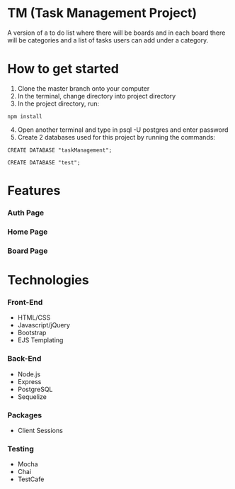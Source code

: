 # TM (Task Management Project)
A version of a to do list where there will be boards and in each board there will be categories and a list of tasks users can add under a category.

# How to get started
1. Clone the master branch onto your computer
2. In the terminal, change directory into project directory 
3. In the project directory, run:
```
npm install
```
4. Open another terminal and type in psql -U postgres and enter password
5. Create 2 databases used for this project by running the commands:
```
CREATE DATABASE "taskManagement";
```
```
CREATE DATABASE "test";
```
# Features
### Auth Page

### Home Page

### Board Page

# Technologies

### Front-End
* HTML/CSS
* Javascript/jQuery
* Bootstrap
* EJS Templating

### Back-End
* Node.js
* Express
* PostgreSQL
* Sequelize

### Packages
* Client Sessions

### Testing
* Mocha
* Chai
* TestCafe
